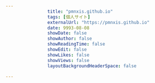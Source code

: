 ---
                title: "pmnxis.github.io"
                tags: [個人サイト]
                externalUrl: "https://pmnxis.github.io"
                date: 9993-08-08
                showDate: false
                showAuthor: false
                showReadingTime: false
                showEdit: false
                showLikes: false
                showViews: false
                layoutBackgroundHeaderSpace: false
                ---

